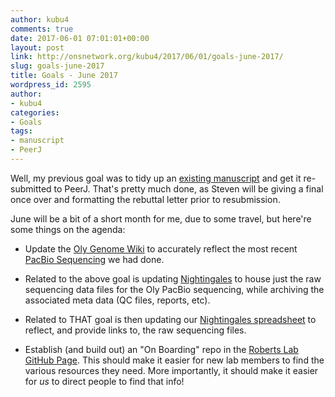```yaml
---
author: kubu4
comments: true
date: 2017-06-01 07:01:01+00:00
layout: post
link: http://onsnetwork.org/kubu4/2017/06/01/goals-june-2017/
slug: goals-june-2017
title: Goals - June 2017
wordpress_id: 2595
author:
- kubu4
categories:
- Goals
tags:
- manuscript
- PeerJ
---
```


Well, my previous goal was to tidy up an [existing manuscript](https://github.com/RobertsLab/paper-Olurida-gene) and get it re-submitted to PeerJ. That's pretty much done, as Steven will be giving a final once over and formatting the rebuttal letter prior to resubmission.

June will be a bit of a short month for me, due to some travel, but here're some things on the agenda:





  * Update the [Oly Genome Wiki](https://github.com/RobertsLab/project-olympia.oyster-genomic/wiki) to accurately reflect the most recent [PacBio Sequencing](https://github.com/RobertsLab/project-olympia.oyster-genomic/wiki/Genome-sequencing-December-2016-(UW-PacBio)) we had done.



  * Related to the above goal is updating [Nightingales](http://owl.fish.washington.edu/nightingales/) to house just the raw sequencing data files for the Oly PacBio sequencing, while archiving the associated meta data (QC files, reports, etc).



  * Related to THAT goal is then updating our [Nightingales spreadsheet](https://docs.google.com/spreadsheets/d/1_XqIOPVHSBVGscnjzDSWUeRL7HUHXfaHxVzec-I-8Xk/edit?usp=drive_web) to reflect, and provide links to, the raw sequencing files.



  * Establish (and build out) an "On Boarding" repo in the [Roberts Lab GitHub Page](https://github.com/RobertsLab). This should make it easier for new lab members to find the various resources they need. More importantly, it should make it easier for _us_ to direct people to find that info!



